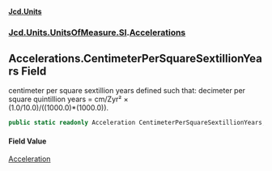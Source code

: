 #### [Jcd.Units](index.md 'index')
### [Jcd.Units.UnitsOfMeasure.SI](Jcd.Units.UnitsOfMeasure.SI.md 'Jcd.Units.UnitsOfMeasure.SI').[Accelerations](Accelerations.md 'Jcd.Units.UnitsOfMeasure.SI.Accelerations')

## Accelerations.CentimeterPerSquareSextillionYears Field

centimeter per square sextillion years defined such that: decimeter per square quintillion years = cm/Zyr² ×  
(1.0/10.0)/((1000.0)*(1000.0)).

```csharp
public static readonly Acceleration CentimeterPerSquareSextillionYears;
```

#### Field Value
[Acceleration](Acceleration.md 'Jcd.Units.UnitTypes.Acceleration')
